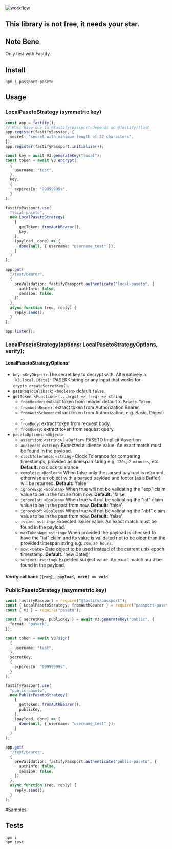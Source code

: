 ![workflow](https://img.shields.io/github/actions/workflow/status/Nawbc/passport-paseto/ci.yml?style=flat-square)

## This library is not free, it needs your star. 
## Note Bene
Only test with Fastify.

## Install

```shell
npm i passport-paseto
```

## Usage

### LocalPasetoStrategy (symmetric key)

```ts
const app = fastify();
// Must have due to @fastify/passport depends on @fastify/flash
app.register(fastifySession, {
  secret: "secret with minimum length of 32 characters",
});
app.register(fastifyPassport.initialize());

const key = await V3.generateKey("local");
const token = await V3.encrypt(
  {
    username: "test",
  },
  key,
  {
    expiresIn: "99999999s",
  }
);

fastifyPassport.use(
  "local-paseto",
  new LocalPasetoStrategy(
    {
      getToken: fromAuthBearer(),
      key,
    },
    (payload, done) => {
      done(null, { username: "username_test" });
    }
  )
);

app.get(
  "/test/bearer",
  {
    preValidation: fastifyPassport.authenticate("local-paseto", {
      authInfo: false,
      session: false,
    }),
  },
  async function (req, reply) {
    reply.send();
  }
);

app.listen();

```
### LocalPasetoStrategy(options: LocalPasetoStrategyOptions, verify);

#### LocalPasetoStrategyOptions:
- `key`: `<KeyObject>` The secret key to decrypt with. Alternatively a `'k3.local.[data]'` 
  PASERK string or any input that works for `crypto.createSecretKey()`.
- `passReqToCallback`: `<boolean>` default `false`.
- `getToken`: `<Function>` `(...args) => (req) => string`
  - `fromHeader`: extract token from header default `X-Paseto-Token`.
  - `fromAuthBearer`: extract token from Authorization Bearer.
  - `fromAuthScheme`: extract token from Authorization, e.g. Basic, Digest ...
  - `fromBody`: extract token from request body.
  - `fromQuery`: extract token from request query.
- `pasetoOptions`: `<Object>`
  - `assertion`: `<string>` &vert; `<Buffer>` PASETO Implicit Assertion
  - `audience`: `<string>` Expected audience value. An exact match must be found in the payload.
  - `clockTolerance`: `<string>` Clock Tolerance for comparing timestamps, provided as timespan
    string e.g. `120s`, `2 minutes`, etc. **Default:** no clock tolerance
  - `complete`: `<Boolean>` When false only the parsed payload is returned, otherwise an object with
    a parsed payload and footer (as a Buffer) will be returned.
    **Default:** 'false'
  - `ignoreExp`: `<Boolean>` When true will not be validating the "exp" claim value to be in the
    future from now. **Default:** 'false'
  - `ignoreIat`: `<Boolean>` When true will not be validating the "iat" claim value to be in the
    past from now. **Default:** 'false'
  - `ignoreNbf`: `<Boolean>` When true will not be validating the "nbf" claim value to be in the
    past from now. **Default:** 'false'
  - `issuer`: `<string>` Expected issuer value. An exact match must be found in the payload.
  - `maxTokenAge`: `<string>` When provided the payload is checked to have the "iat" claim and its
    value is validated not to be older than the provided timespan string e.g. `30m`, `24 hours`.
  - `now`: `<Date>` Date object to be used instead of the current unix epoch timestamp.
    **Default:** 'new Date()'
  - `subject`: `<string>` Expected subject value. An exact match must be found in the payload.
#### Verify callback `([req], payload, next) => void`

### PublicPasetoStrategy (asymmetric key)

```ts
const fastifyPassport = require("@fastify/passport");
const { LocalPasetoStrategy, fromAuthBearer } = require("passport-paseto");
const { V3 } = require("paseto");

const { secretKey, publicKey } = await V3.generateKey("public", {
  format: "paserk",
});

const token = await V3.sign(
  {
    username: "test",
  },
  secretKey,
  {
    expiresIn: "99999999s",
  }
);

fastifyPassport.use(
  "public-paseto",
  new PublicPasetoStrategy(
    {
      getToken: fromAuthBearer(),
      publicKey,
    },
    (payload, done) => {
      done(null, { username: "username_test" });
    }
  )
);

app.get(
  "/test/bearer",
  {
    preValidation: fastifyPassport.authenticate("public-paseto", {
      authInfo: false,
      session: false,
    }),
  },
  async function (req, reply) {
    reply.send();
  }
);
```

[#Samples](https://github.com/Nawbc/passport-paseto/tree/main/spec)

## Tests

```shell
npm i
npm test
```